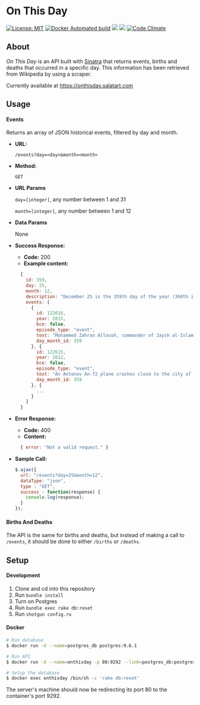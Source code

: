 # On This Day

[![License: MIT](https://img.shields.io/badge/License-MIT-blue.svg)](https://opensource.org/licenses/MIT)
[![Docker Automated build](https://img.shields.io/docker/automated/jrottenberg/ffmpeg.svg)](sasalatart/on-this-day)
[![](https://images.microbadger.com/badges/version/sasalatart/on-this-day.svg)](https://microbadger.com/images/sasalatart/on-this-day)
[![](https://images.microbadger.com/badges/image/sasalatart/on-this-day.svg)](https://microbadger.com/images/sasalatart/on-this-day)
[![Code Climate](https://codeclimate.com/github/sasalatart/on-this-day/badges/gpa.svg)](https://codeclimate.com/github/sasalatart/on-this-day)

## About

*On This Day* is an API built with [Sinatra](https://github.com/sinatra/sinatra) that returns events, births and deaths that occurred in a specific day. This information has been retrieved from Wikipedia by using a scraper.

Currently available at https://onthisday.salatart.com

## Usage

#### Events

Returns an array of JSON historical events, filtered by day and month.

- **URL:**

  `/events?day=<day>&month=<month>`

- **Method:**

  `GET`

- **URL Params**

  `day=[integer]`, any number between 1 and 31

  `month=[integer]`, any number between 1 and 12

- **Data Params**

  None

- **Success Response:**

  - **Code:** 200
  - **Example content:**
  ```javascript
    {
      id: 359,
      day: 25,
      month: 12,
      description: "December 25 is the 359th day of the year (360th in leap years) in the Gregorian calendar. There are six days remaining until the end of the year. This date is slightly more likely to fall on a Tuesday, Friday or Sunday (58 in 400 years each) than on Wednesday or Thursday (57), and slightly less likely to occur on a Monday or Saturday (56).",
      events: [
        {
          id: 122616,
          year: 2015,
          bce: false,
          episode_type: "event",
          text: "Mohammed Zahran Alloush, commander of Jaysh al-Islam (Army of Islam), one of the Syrian opposition factions, is killed by an airstrike.",
          day_month_id: 359
        }, {
          id: 122615,
          year: 2012,
          bce: false,
          episode_type: "event",
          text: "An Antonov An-72 plane crashes close to the city of Shymkent, killing 27 people.",
          day_month_id: 359
        }, {
          ...
        }
      ]
    }
  ```

- **Error Response:**

  - **Code:** 400
  - **Content:**
  ```javascript
    { error: "Not a valid request." }
  ```

- **Sample Call:**

  ```javascript
  $.ajax({
    url: "/events?day=25&month=12",
    dataType: "json",
    type : "GET",
    success : function(response) {
      console.log(response);
    }
  });
  ```

#### Births And Deaths

The API is the same for births and deaths, but instead of making a call to `/events`, it should be done to either `/births` or `/deaths`.

## Setup

#### Development

1. Clone and cd into this repository
2. Run `bundle install`
3. Turn on Postgres
4. Run `bundle exec rake db:reset`
5. Run `shotgun config.ru`

#### Docker

```sh
# Run database
$ docker run -d --name=postgres_db postgres:9.6.1

# Run API
$ docker run -d --name=onthisday -p 80:9292 --link=postgres_db:postgres_db sasalatart/onthisday

# Setup the database
$ docker exec onthisday /bin/sh -c 'rake db:reset'
```

The server's machine should now be redirecting its port 80 to the container's port 9292.
